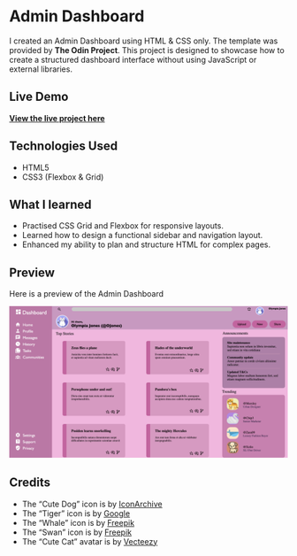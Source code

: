 # Admin Dashboard

I created an Admin Dashboard using HTML & CSS only. The template was provided by **The Odin Project**. This project is designed to showcase how to create a structured dashboard interface without using JavaScript or external libraries.

## Live Demo
[**View the live project here**](https://aimei60.github.io/css-html-projects/)

## Technologies Used

- HTML5
- CSS3 (Flexbox & Grid)

## What I learned

- Practised CSS Grid and Flexbox for responsive layouts.
- Learned how to design a functional sidebar and navigation layout.  
- Enhanced my ability to plan and structure HTML for complex pages.

## Preview

Here is a preview of the Admin Dashboard

![Screenshot of my dashboard](screenshots/screenshot.png)

## Credits

- The “Cute Dog” icon is by [IconArchive](https://www.iconarchive.com/show/cute-animal-icons-by-iconarchive/Cute-Dog-icon.html)  
- The “Tiger” icon is by [Google](https://www.iconarchive.com/show/noto-emoji-animals-nature-icons-by-google/22224-tiger-icon.html)  
- The “Whale” icon is by [Freepik](https://www.freepik.com/icon/whale_146676)  
- The “Swan” icon is by [Freepik](https://www.flaticon.com/free-icon/swan_166711)  
- The “Cute Cat” avatar is by [Vecteezy](https://www.vecteezy.com/photo/34639180-ai-generated-cute-cat-avatar-icon-clip-art-sticker-decoration-simple-background)